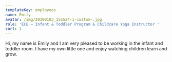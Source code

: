 ```yaml
---
templateKey: employees
name: Emily
avatar: /img/20190103_155524-1-custom-.jpg
role: 'ECE – Infant & Toddler Program & Childcare Yoga Instructor '
sort: 1
---
```

Hi, my name is Emily and I am very pleased to be working in the infant and toddler room. I have my own little one and enjoy watching children learn and grow.
